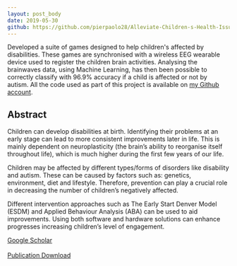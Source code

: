 ```yaml
---
layout: post_body
date: 2019-05-30
github: https://github.com/pierpaolo28/Alleviate-Children-s-Health-Issues-through-Games-and-Machine-Learning
---
```


Developed a suite of games designed to help children's affected by disabilities. These games are synchronised with a wireless EEG wearable device used to register the children brain activities. Analysing the brainwaves data, using Machine Learning, has then been possible to correctly classify with 96.9% accuracy if a child is affected or not by autism. All the code used as part of this project is available on [my Github account](https://github.com/pierpaolo28/Alleviate-Children-s-Health-Issues-through-Games-and-Machine-Learning).

<!--end_excerpt-->

## Abstract

Children can develop disabilities at birth. Identifying their problems at an early stage
can lead to more consistent improvements later in life. This is mainly dependent on
neuroplasticity (the brain’s ability to reorganise itself throughout life), which is much
higher during the first few years of our life.

Children may be affected by different types/forms of disorders like disability and
autism. These can be caused by factors such as: genetics, environment, diet and
lifestyle. Therefore, prevention can play a crucial role in decreasing the number of
children’s negatively affected.

Different intervention approaches such as The Early Start Denver Model (ESDM)
and Applied Behaviour Analysis (ABA) can be used to aid improvements. Using both
software and hardware solutions can enhance progresses increasing children’s level of
engagement.

<a href="https://scholar.google.com/citations?user=QgG-lgwAAAAJ&hl=en#d=gs_md_cita-d&u=%2Fcitations%3Fview_op%3Dview_citation%26hl%3Den%26user%3DQgG-lgwAAAAJ%26citation_for_view%3DQgG-lgwAAAAJ%3A9yKSN-GCB0IC%26tzom%3D-60" class="btn">Google Scholar</a>
<br>
<br>
<a href="\assets\dist\Research_Submission.pdf" class="btn">Publication Download</a>

